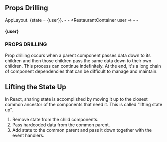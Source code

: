 ## Props Drilling

AppLayout.
    {state = {user}}.
        - <Body user = {user} />
            - <RestaurantContainer user =>
                - <RestaurantCard user = {user}>
                    - <h4>{user}</h4>

### PROPS DRILLING  
Prop drilling occurs when a parent component passes data down to its children and then those children pass the same data down to their own children. This process can continue indefinitely. At the end, it's a long chain of component dependencies that can be difficult to manage and maintain.     

## Lifting the State Up
In React, sharing state is accomplished by moving it up to the closest common ancestor of the components that need it. This is called “lifting state up”.

1.  Remove state from the child components.
2.  Pass hardcoded data from the common parent.
3.  Add state to the common parent and pass it down together with the event handlers.